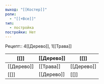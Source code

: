 ```yaml
---
выход: "[[Костер]]"
роли:
  - "[[+Все]]"
тип:
  - постройка
постройки: Нет
---
```

Рецепт:: 4[[Дерево]], 1[[Трава]]

| [[]]       | [[Дерево]] | [[]]       |
| ---------- | ---------- | ---------- |
| [[Дерево]] | [[Трава]]  | [[Дерево]] |
| [[]]       | [[Дерево]] | [[]]       |

